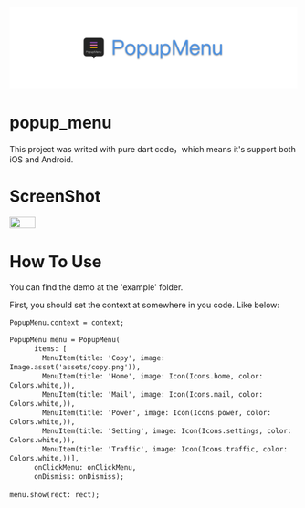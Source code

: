<img src="popupmenu.png" >

# popup_menu

This project was writed with pure dart code，which means it's support both iOS and Android.

# ScreenShot
<img src="https://github.com/chinabrant/popup_menu/blob/master/screenshot01.png" width="30%" height="30%">

# How To Use
You can find the demo at the 'example' folder.

First, you should set the context at somewhere in you code. Like below:
```
PopupMenu.context = context;
```
```
PopupMenu menu = PopupMenu(
      items: [
        MenuItem(title: 'Copy', image: Image.asset('assets/copy.png')), 
        MenuItem(title: 'Home', image: Icon(Icons.home, color: Colors.white,)), 
        MenuItem(title: 'Mail', image: Icon(Icons.mail, color: Colors.white,)), 
        MenuItem(title: 'Power', image: Icon(Icons.power, color: Colors.white,)),
        MenuItem(title: 'Setting', image: Icon(Icons.settings, color: Colors.white,)), 
        MenuItem(title: 'Traffic', image: Icon(Icons.traffic, color: Colors.white,))], 
      onClickMenu: onClickMenu, 
      onDismiss: onDismiss);

menu.show(rect: rect);
```